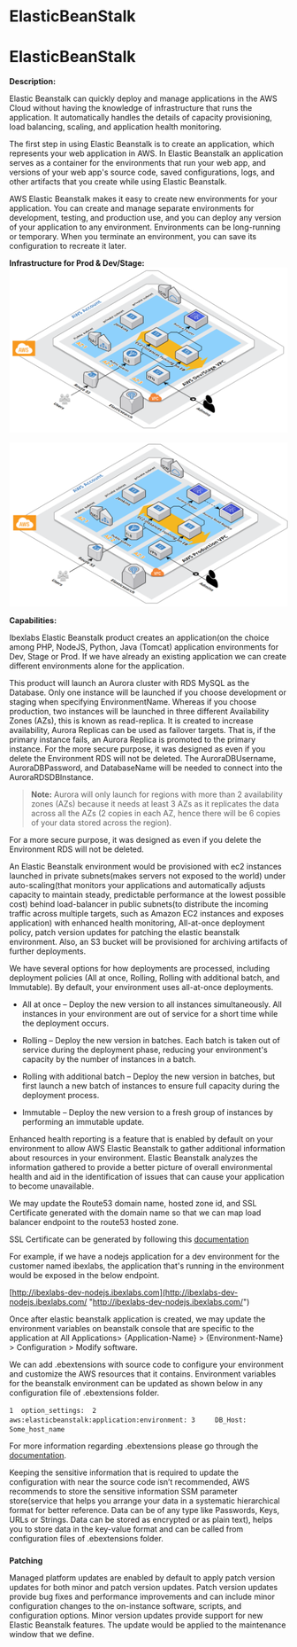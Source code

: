 # ElasticBeanStalk
# ElasticBeanStalk

**Description:**

Elastic Beanstalk can quickly deploy and manage applications in the AWS Cloud without having the knowledge of infrastructure that runs the application. It automatically handles the details of capacity provisioning, load balancing, scaling, and application health monitoring.

The first step in using Elastic Beanstalk is to create an application, which represents your web application in AWS. In Elastic Beanstalk an application serves as a container for the environments that run your web app, and versions of your web app's source code, saved configurations, logs, and other artifacts that you create while using Elastic Beanstalk.

AWS Elastic Beanstalk makes it easy to create new environments for your application. You can create and manage separate environments for development, testing, and production use, and you can deploy any version of your application to any environment. Environments can be long-running or temporary. When you terminate an environment, you can save its configuration to recreate it later.

**Infrastructure for Prod & Dev/Stage:**
![Alt Text](https://github.com/prakhya79/ElasticBeanStalk/blob/master/prodinfra.png)

![Alt Text](https://github.com/prakhya79/ElasticBeanStalk/blob/master/devinfra.png)

**Capabilities:**

Ibexlabs Elastic Beanstalk product creates an application(on the choice among PHP, NodeJS, Python, Java (Tomcat) application environments for Dev, Stage or Prod. If we have already an existing application we can create different environments alone for the application.

This product will launch an Aurora cluster with RDS MySQL as the Database. Only one instance will be launched if you choose development or staging when specifying EnvironmentName. Whereas if you choose production, two instances will be launched in three different Availability Zones (AZs), this is known as read-replica. It is created to increase availability, Aurora Replicas can be used as failover targets. That is, if the primary instance fails, an Aurora Replica is promoted to the primary instance. For the more secure purpose, it was designed as even if you delete the Environment RDS will not be deleted. The AuroraDBUsername, AuroraDBPassword, and DatabaseName will be needed to connect into the AuroraRDSDBInstance.

>**Note:** Aurora will only launch for regions with more than 2 availability zones (AZs) because it needs at least 3 AZs as it replicates the data across all the AZs (2 copies in each AZ, hence there will be 6 copies of your data stored across the region).

For a more secure purpose, it was designed as even if you delete the Environment RDS will not be deleted.

An Elastic Beanstalk environment would be provisioned with ec2 instances launched in private subnets(makes servers not exposed to the world) under auto-scaling(that monitors your applications and automatically adjusts capacity to maintain steady, predictable performance at the lowest possible cost) behind load-balancer in public subnets(to distribute the incoming traffic across multiple targets, such as Amazon EC2 instances and exposes application) with enhanced health monitoring, All-at-once deployment policy, patch version updates for patching the elastic beanstalk environment. Also, an S3 bucket will be provisioned for archiving artifacts of further deployments.

We have several options for how deployments are processed, including deployment policies (All at once, Rolling, Rolling with additional batch, and Immutable). By default, your environment uses all-at-once deployments.

-   All at once – Deploy the new version to all instances simultaneously. All instances in your environment are out of service for a short time while the deployment occurs.
    
-   Rolling – Deploy the new version in batches. Each batch is taken out of service during the deployment phase, reducing your environment's capacity by the number of instances in a batch.
    
-   Rolling with additional batch – Deploy the new version in batches, but first launch a new batch of instances to ensure full capacity during the deployment process.
    
-   Immutable – Deploy the new version to a fresh group of instances by performing an immutable update.
    

Enhanced health reporting is a feature that is enabled by default on your environment to allow AWS Elastic Beanstalk to gather additional information about resources in your environment. Elastic Beanstalk analyzes the information gathered to provide a better picture of overall environmental health and aid in the identification of issues that can cause your application to become unavailable.

We may update the Route53 domain name, hosted zone id, and SSL Certificate generated with the domain name so that we can map load balancer endpoint to the route53 hosted zone.

SSL Certificate can be generated by following this [documentation](https://docs.aws.amazon.com/acm/latest/userguide/gs-acm-request-public.html "https://docs.aws.amazon.com/acm/latest/userguide/gs-acm-request-public.html")

For example, if we have a nodejs application for a dev environment for the customer named ibexlabs, the application that's running in the environment would be exposed in the below endpoint.

[http://ibexlabs-dev-nodejs.ibexlabs.com](http://ibexlabs-dev-nodejs.ibexlabs.com/ "http://ibexlabs-dev-nodejs.ibexlabs.com/")

Once after elastic beanstalk application is created, we may update the environment variables on beanstalk console that are specific to the application at All Applications> {Application-Name} > {Environment-Name} > Configuration > Modify software.

We can add .ebextensions with source code to configure your environment and customize the AWS resources that it contains. Environment variables for the beanstalk environment can be updated as shown below in any configuration file of .ebextensions folder.

`1  option_settings: 
 2    aws:elasticbeanstalk:application:environment:
 3     DB_Host: Some_host_name`

For more information regarding .ebextensions please go through the [documentation](https://docs.aws.amazon.com/elasticbeanstalk/latest/dg/ebextensions.html "https://docs.aws.amazon.com/elasticbeanstalk/latest/dg/ebextensions.html").

Keeping the sensitive information that is required to update the configuration with near the source code isn’t recommended, AWS recommends to store the sensitive information SSM parameter store(service that helps you arrange your data in a systematic hierarchical format for better reference. Data can be of any type like Passwords, Keys, URLs or Strings. Data can be stored as encrypted or as plain text), helps you to store data in the key-value format and can be called from configuration files of .ebextensions folder.

### 

**Patching**

Managed platform updates are enabled by default to apply patch version updates for both minor and patch version updates. Patch version updates provide bug fixes and performance improvements and can include minor configuration changes to the on-instance software, scripts, and configuration options. Minor version updates provide support for new Elastic Beanstalk features. The update would be applied to the maintenance window that we define.
